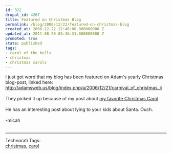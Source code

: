 ```yaml
---
id: 322
drupal_id: 4267
title: Featured on Christmas Blog
permalink: /blog/2006/12/22/featured-on-christmas-blog
created_at: 2006-12-22 12:46:00.000000000 Z
updated_at: 2011-08-20 03:36:31.000000000 Z
promoted: true
state: published
tags:
- carol of the bells
- christmas
- christmas carols
---
```

I just got word that my blog has been featured on Adam's yearly Christmas blog-post, linked here:<br /><a href="http://adamsweb.us/blog/index.php/a/2006/12/21/carnival_of_christmas_ii">http://adamsweb.us/blog/index.php/a/2006/12/21/carnival_of_christmas_ii</a><br /><br />They picked it up because of my post about <a href="http://thereddingbrothers.blogspot.com/2006/12/my-favorite-christmas-carol.html">my favorite Christmas Carol</a>.<br /><br />He has an interesting post about lying to your kids about Santa. Ouch.<br /><br />-micah<br /><br /><hr /><span class="technoratitag">Technorati Tags:<br /><a href="http://www.technorati.com/tag/christmas" target="_blank" rel="tag" title="Link to Technorati Tag category for christmas">christmas</a>, <a href="http://www.technorati.com/tag/carol" target="_blank" rel="tag" title="Link to Technorati Tag category for carol">carol</a></span>
